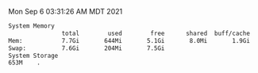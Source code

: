 Mon Sep  6 03:31:26 AM MDT 2021
```bash
System Memory
               total        used        free      shared  buff/cache   available
Mem:           7.7Gi       644Mi       5.1Gi       8.0Mi       1.9Gi       6.7Gi
Swap:          7.6Gi       204Mi       7.5Gi
System Storage
653M	.
```
```bash
